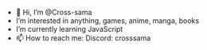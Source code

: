 - 👋 Hi, I’m @Cross-sama
-  I’m interested in anything, games, anime, manga, books
-  I’m currently learning JavaScript
- 📫 How to reach me:
   Discord: crosssama

<!---
Cross-sama/Cross-sama is a ✨ special ✨ repository because its `README.md` (this file) appears on your GitHub profile.
You can click the Preview link to take a look at your changes.
--->
